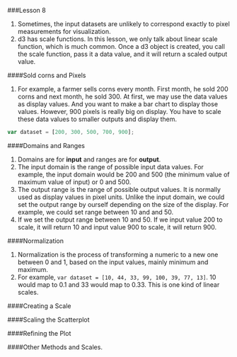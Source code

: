 ###Lesson 8
1. Sometimes, the input datasets are unlikely to correspond exactly to pixel measurements for visualization. 
2. d3 has scale functions. In this lesson, we only talk about linear scale function, which is much common. Once a d3 object is created, you call the scale function, pass it a data value, and it will return a scaled output value. 

####Sold corns and Pixels
1. For example, a farmer sells corns every month. First month, he sold 200 corns and next month, he sold 300. At first, we may use the data values as display values. And you want to make a bar chart to display those values. However, 900 pixels is really big on display. You have to scale these data values to smaller outputs and display them. 
```Javascript 
var dataset = [200, 300, 500, 700, 900];
```

####Domains and Ranges
1. Domains are for __input__ and ranges are for __output__. 
2. The input domain is the range of possible input data values. For example, the input domain would be 200 and 500 (the minimum value of maximum value of input) or 0 and 500.
3. The output range is the range of possible output values. It is normally used as display values in pixel units. Unlike the input domain, we could set the output range by ourself depending on the size of the display. For example, we could set range between 10 and and 50. 
4. If we set the output range between 10 and 50. If we input value 200 to scale, it will return 10 and input value 900 to scale, it will return 900. 

####Normalization
1. Normalization is the process of transforming a numeric to a new one between 0 and 1, based on the input values, mainly minimum and maximum. 
2. For example, ```var dataset = [10, 44, 33, 99, 100, 39, 77, 13]```. 10 would map to 0.1 and 33 would map to 0.33. This is one kind of linear scales. 

####Creating a Scale

####Scaling the Scatterplot

####Refining the Plot

####Other Methods and Scales. 
